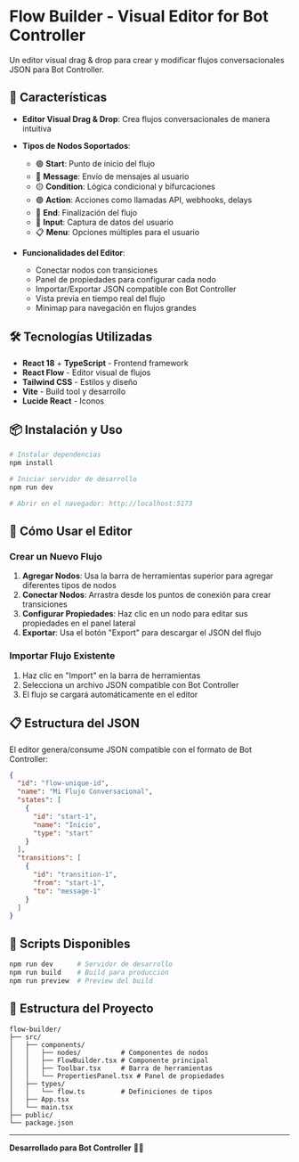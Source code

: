 # Flow Builder - Visual Editor for Bot Controller

Un editor visual drag & drop para crear y modificar flujos conversacionales JSON para Bot Controller.

## 🚀 Características

- **Editor Visual Drag & Drop**: Crea flujos conversacionales de manera intuitiva
- **Tipos de Nodos Soportados**:
  - 🟢 **Start**: Punto de inicio del flujo
  - 🔵 **Message**: Envío de mensajes al usuario
  - 🟡 **Condition**: Lógica condicional y bifurcaciones
  - 🟣 **Action**: Acciones como llamadas API, webhooks, delays
  - 🔴 **End**: Finalización del flujo
  - 📝 **Input**: Captura de datos del usuario
  - 📋 **Menu**: Opciones múltiples para el usuario

- **Funcionalidades del Editor**:
  - Conectar nodos con transiciones
  - Panel de propiedades para configurar cada nodo
  - Importar/Exportar JSON compatible con Bot Controller
  - Vista previa en tiempo real del flujo
  - Minimap para navegación en flujos grandes

## 🛠️ Tecnologías Utilizadas

- **React 18** + **TypeScript** - Frontend framework
- **React Flow** - Editor visual de flujos
- **Tailwind CSS** - Estilos y diseño
- **Vite** - Build tool y desarrollo
- **Lucide React** - Iconos

## 📦 Instalación y Uso

```bash
# Instalar dependencias
npm install

# Iniciar servidor de desarrollo
npm run dev

# Abrir en el navegador: http://localhost:5173
```

## 🎯 Cómo Usar el Editor

### Crear un Nuevo Flujo

1. **Agregar Nodos**: Usa la barra de herramientas superior para agregar diferentes tipos de nodos
2. **Conectar Nodos**: Arrastra desde los puntos de conexión para crear transiciones
3. **Configurar Propiedades**: Haz clic en un nodo para editar sus propiedades en el panel lateral
4. **Exportar**: Usa el botón "Export" para descargar el JSON del flujo

### Importar Flujo Existente

1. Haz clic en "Import" en la barra de herramientas
2. Selecciona un archivo JSON compatible con Bot Controller
3. El flujo se cargará automáticamente en el editor

## 📋 Estructura del JSON

El editor genera/consume JSON compatible con el formato de Bot Controller:

```json
{
  "id": "flow-unique-id",
  "name": "Mi Flujo Conversacional", 
  "states": [
    {
      "id": "start-1",
      "name": "Inicio",
      "type": "start"
    }
  ],
  "transitions": [
    {
      "id": "transition-1", 
      "from": "start-1",
      "to": "message-1"
    }
  ]
}
```

## 🔧 Scripts Disponibles

```bash
npm run dev      # Servidor de desarrollo
npm run build    # Build para producción
npm run preview  # Preview del build
```

## 📁 Estructura del Proyecto

```
flow-builder/
├── src/
│   ├── components/
│   │   ├── nodes/          # Componentes de nodos
│   │   ├── FlowBuilder.tsx # Componente principal
│   │   ├── Toolbar.tsx     # Barra de herramientas
│   │   └── PropertiesPanel.tsx # Panel de propiedades
│   ├── types/
│   │   └── flow.ts         # Definiciones de tipos
│   ├── App.tsx
│   └── main.tsx
├── public/
└── package.json
```

---

**Desarrollado para Bot Controller** 🤖✨